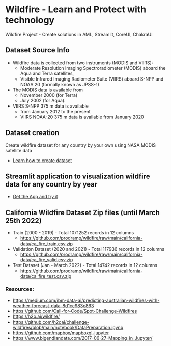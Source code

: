 # Wildfire - Learn and Protect with technology #
Wildfire Project - Create solutions in AML, Streamlit, CoreUI, ChakraUI

## Dataset Source Info ## 
- Wildfire data is collected from two instruments (MODIS and VIIRS):
  - Moderate Resolution Imaging Spectroradiometer (MODIS) aboard the Aqua and Terra satellites, 
  - Visible Infrared Imaging Radiometer Suite (VIIRS) aboard S-NPP and NOAA 20 (formally known as JPSS-1)
- The MODIS data is available from 
  - November 2000 (for Terra) 
  - July 2002 (for Aqua). 
- VIIRS S-NPP 375 m data is available 
  - from January 2012 to the present 
  - VIIRS NOAA-20 375 m data is available from January 2020  

## Dataset creation ##
Create wildfire dataset for any country by your own using NASA MODIS satellite data 
- [Learn how to create dataset](https://github.com/prodramp/wildfire/blob/main/dataset/README.md)


## Streamlit application to visualization wildfire data for any country by year ##
- [Get the App and try it](https://github.com/prodramp/wildfire/tree/main/wildfire-data-streamlit)

## California Wildfire Dataset Zip files (until March 25th 2022) ##
- Train (2000 - 2019) - Total 1071252 records in 12 columns
  - https://github.com/prodramp/wildfire/raw/main/california-data/ca_fire_train.csv.zip
- Validation Dataset (2020 and 2021) - Total 117936 records in 12 columns
  - https://github.com/prodramp/wildfire/raw/main/california-data/ca_fire_valid.csv.zip
- Test Dataset (Jan - March 2022) - Total 14742 records in 12 columns
  - https://github.com/prodramp/wildfire/raw/main/california-data/ca_fire_test.csv.zip


### Resources: ###
- https://medium.com/ibm-data-ai/predicting-australian-wildfires-with-weather-forecast-data-8d1cc983c863
- https://github.com/Call-for-Code/Spot-Challenge-Wildfires
- https://h2o.ai/wildfire/
- https://github.com/h2oai/challenge-wildfires/blob/main/notebook/DataPreparation.ipynb
- https://github.com/mapbox/mapboxgl-jupyter
- https://www.bigendiandata.com/2017-06-27-Mapping_in_Jupyter/
